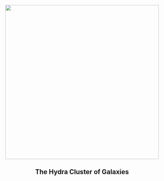 
<p align="center"><img src="https://apod.nasa.gov/apod/image/2302/ABELL1060_LRGB_NASA_1024.jpg" width="500" height="500"></p>
<h2 align="center"> The Hydra Cluster of Galaxies </h2>
